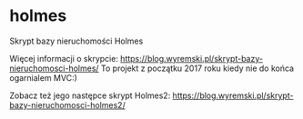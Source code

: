 # holmes
Skrypt bazy nieruchomości Holmes
 
Więcej informacji o skrypcie: https://blog.wyremski.pl/skrypt-bazy-nieruchomosci-holmes/
To projekt z początku 2017 roku kiedy nie do końca ogarnialem MVC:)

Zobacz też jego następce skrypt Holmes2: https://blog.wyremski.pl/skrypt-bazy-nieruchomosci-holmes2/


